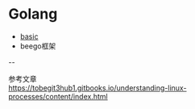# Golang

- [basic](https://github.com/467754239/go/tree/master/basic)
- beego框架

--   

参考文章  
https://tobegit3hub1.gitbooks.io/understanding-linux-processes/content/index.html


